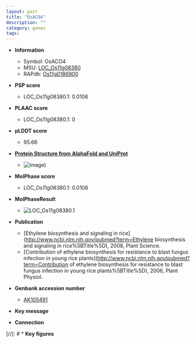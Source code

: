 ```yaml
---
layout: post
title: "OsACO4"
description: ""
category: genes
tags: 
---
```


* **Information**  
    + Symbol: OsACO4  
    + MSU: [LOC_Os11g08380](http://rice.plantbiology.msu.edu/cgi-bin/ORF_infopage.cgi?orf=LOC_Os11g08380)  
    + RAPdb: [Os11g0186900](http://rapdb.dna.affrc.go.jp/viewer/gbrowse_details/irgsp1?name=Os11g0186900)  

* **PSP score**  
    + LOC_Os11g08380.1: 0.0106 

* **PLAAC score**  
    + LOC_Os11g08380.1: 0 

* **pLDDT score**
    + 95.66

* **[Protein Structure from AlphaFold and UniProt](https://www.uniprot.org/uniprotkb/Q53P53/entry#structure)**
    + ![image](https://ricepsp.github.io/images/Q5/AF-Q53P53-F1.png))

* **MolPhase score**
    + LOC_Os11g08380.1: 0.0106

* **MolPhaseResult**
    + ![LOC_Os11g08380.1](https://ricepsp.github.io/pictures/LOC_Os11g/LOC_Os11g08380.1.png)

* **Publication**  
    + [Ethylene biosynthesis and signaling in rice](http://www.ncbi.nlm.nih.gov/pubmed?term=Ethylene biosynthesis and signaling in rice%5BTitle%5D), 2008, Plant Science.
    + [Contribution of ethylene biosynthesis for resistance to blast fungus infection in young rice plants](http://www.ncbi.nlm.nih.gov/pubmed?term=Contribution of ethylene biosynthesis for resistance to blast fungus infection in young rice plants%5BTitle%5D), 2006, Plant Physiol.

* **Genbank accession number**  
    + [AK105491](http://www.ncbi.nlm.nih.gov/nuccore/AK105491)

* **Key message**  

* **Connection**  

[//]: # * **Key figures**  


